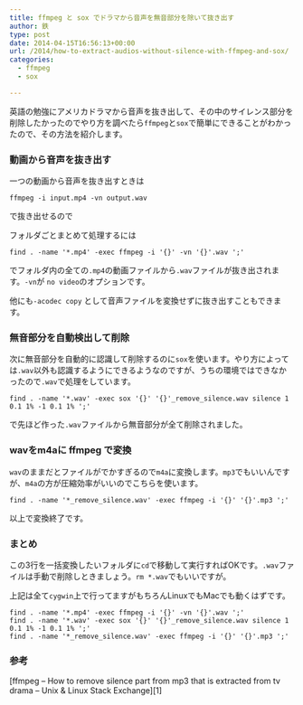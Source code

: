 ```yaml
---
title: ffmpeg と sox でドラマから音声を無音部分を除いて抜き出す
author: 鉄
type: post
date: 2014-04-15T16:56:13+00:00
url: /2014/how-to-extract-audios-without-silence-with-ffmpeg-and-sox/
categories:
  - ffmpeg
  - sox

---
```

英語の勉強にアメリカドラマから音声を抜き出して、その中のサイレンス部分を削除したかったのでやり方を調べたら`ffmpeg`と`sox`で簡単にできることがわかったので、その方法を紹介します。

### 動画から音声を抜き出す

一つの動画から音声を抜き出すときは

    ffmpeg -i input.mp4 -vn output.wav
    

で抜き出せるので

フォルダごとまとめて処理するには

    find . -name '*.mp4' -exec ffmpeg -i '{}' -vn '{}'.wav ';'
    

でフォルダ内の全ての`.mp4`の動画ファイルから`.wav`ファイルが抜き出されます。`-vn`が `no video`のオプションです。

他にも`-acodec copy` として音声ファイルを変換せずに抜き出すこともできます。

### 無音部分を自動検出して削除

次に無音部分を自動的に認識して削除するのに`sox`を使います。やり方によっては`.wav`以外も認識するようにできるようなのですが、うちの環境ではできなかったので`.wav`で処理をしています。

    find . -name '*.wav' -exec sox '{}' '{}'_remove_silence.wav silence 1 0.1 1% -1 0.1 1% ';'
    

で先ほど作った`.wav`ファイルから無音部分が全て削除されました。

### wavをm4aに ffmpeg で変換

`wav`のままだとファイルがでかすぎるので`m4a`に変換します。`mp3`でもいいんですが、`m4a`の方が圧縮効率がいいのでこちらを使います。

    find . -name '*_remove_silence.wav' -exec ffmpeg -i '{}' '{}'.mp3 ';'
    

以上で変換終了です。

### まとめ

この3行を一括変換したいフォルダに`cd`で移動して実行すればOKです。`.wav`ファイルは手動で削除しときましょう。`rm *.wav`でもいいですが。

上記は全て`cygwin`上で行ってますがもちろんLinuxでもMacでも動くはずです。

    find . -name '*.mp4' -exec ffmpeg -i '{}' -vn '{}'.wav ';'
    find . -name '*.wav' -exec sox '{}' '{}'_remove_silence.wav silence 1 0.1 1% -1 0.1 1% ';'
    find . -name '*_remove_silence.wav' -exec ffmpeg -i '{}' '{}'.mp3 ';'
    

### 参考

[ffmpeg &#8211; How to remove silence part from mp3 that is extracted from tv drama &#8211; Unix & Linux Stack Exchange][1]

